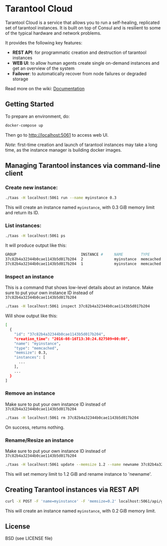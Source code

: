 # Tarantool Cloud

Tarantool Cloud is a service that allows you to run a self-healing, replicated set of tarantool instances. It is built on top of Consul and is resilient to some of the typical hardware and network problems.

It provides the following key features:

- **REST API**: for programmatic creation and destruction of tarantool instances
- **WEB UI**: to allow human agents create single on-demand instances and get an overview of the system
- **Failover**: to automatically recover from node failures or degraded storage

Read more on the wiki: [Documentation](https://github.com/tarantool/cloud/wiki)

## Getting Started

To prepare an environment, do:

```sh
docker-compose up
```

Then go to [http://localhost:5061](http://localhost:5061) to access web UI.

*Note*: first-time creation and launch of tarantool instances may take a long time, as the instance manager is building docker images.

## Managing Tarantool instances via command-line client

### Create new instance:

```sh
./taas -H localhost:5061 run --name myinstance 0.3
```

This will create an instance named `myinstance`, with 0.3 GiB memory limit and return its ID.

### List instances:

```sh
./taas -H localhost:5061 ps
```

It will produce output like this:

```sh
GROUP                             INSTANCE #     NAME        TYPE       SIZE     STATE     ADDRESS       NODE
37c82b4a32344b0cae1143b5d017b204  2              myinstance  memcached  0.3      Down      172.55.128.3  docker1
37c82b4a32344b0cae1143b5d017b204  1              myinstance  memcached  0.3      Down      172.55.128.2  docker1
```

### Inspect an instance

This is a command that shows low-level details about an instance. Make sure to put your own instance ID instead of `37c82b4a32344b0cae1143b5d017b204`

```sh
./taas -H localhost:5061 inspect 37c82b4a32344b0cae1143b5d017b204
```

Will show output like this:

``` bash
[
  {
    "id": "37c82b4a32344b0cae1143b5d017b204",
    "creation_time": "2016-08-16T13:30:24.827509+00:00",
    "name": "myinstance",
    "type": "memcached",
    "memsize": 0.3,
    "instances": [
      ...
    ],
    ...
  }
]
```

### Remove an instance

Make sure to put your own instance ID instead of `37c82b4a32344b0cae1143b5d017b204`

```sh
./taas -H localhost:5061 rm 37c82b4a32344b0cae1143b5d017b204
```

On success, returns nothing.

### Rename/Resize an instance

Make sure to put your own instance ID instead of `37c82b4a32344b0cae1143b5d017b204`

``` bash
./taas -H localhost:5061 update --memsize 1.2 --name newname 37c82b4a32344b0cae1143b5d017b204
```

This will set memory limit to 1.2 GiB and rename instance to 'newname'.

## Creating Tarantool instances via REST API

```sh
curl -X POST -F 'name=myinstance' -F 'memsize=0.2' localhost:5061/api/groups
```

This will create an instance named `myinstance`, with 0.2 GiB memory limit.

## License

BSD (see LICENSE file)
